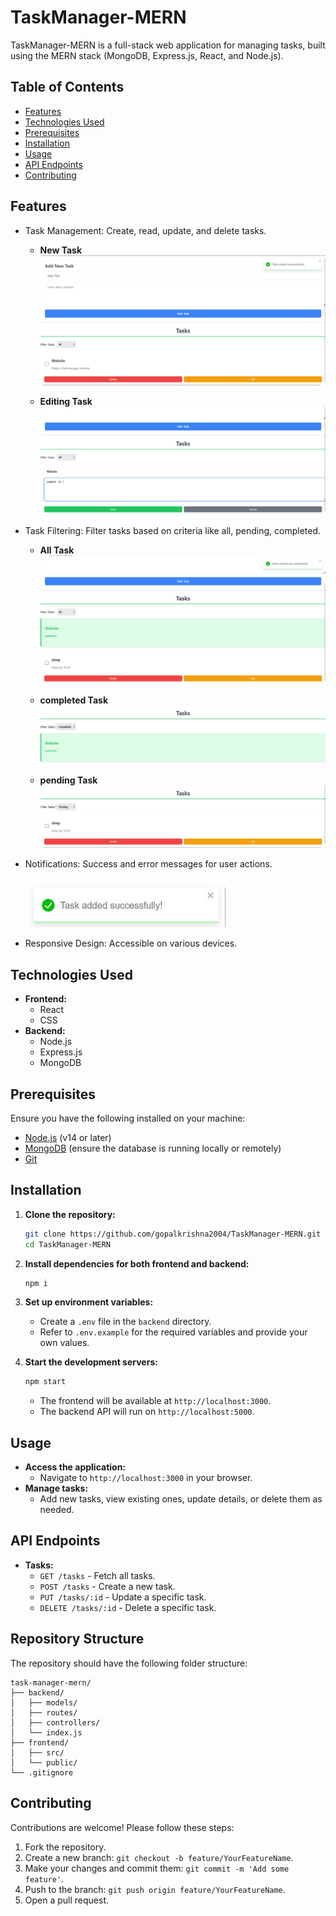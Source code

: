 # TaskManager-MERN

TaskManager-MERN is a full-stack web application for managing tasks, built using the MERN stack (MongoDB, Express.js, React, and Node.js).

## Table of Contents

- [Features](#features)
- [Technologies Used](#technologies-used)
- [Prerequisites](#prerequisites)
- [Installation](#installation)
- [Usage](#usage)
- [API Endpoints](#api-endpoints)
- [Contributing](#contributing)


## Features

- Task Management: Create, read, update, and delete tasks.
  - **New Task**
  ![Task Creating](img/img1.jpeg)

  - **Editing Task**
  ![Task updating](img/img2.jpeg)

- Task Filtering: Filter tasks based on criteria like all, pending, completed.
  
  - **All Task**
  ![Task Filtering](img/img3.jpeg)

  - **completed Task**
  ![Task Filtering](img/img4.jpeg)

  - **pending Task**
  ![Task Filtering](img/img5.jpeg)


- Notifications: Success and error messages for user actions.

  ![Success](img/img6.jpeg)
  
- Responsive Design: Accessible on various devices.


## Technologies Used

- **Frontend:**
  - React
  - CSS
- **Backend:**
  - Node.js
  - Express.js
  - MongoDB


## Prerequisites

Ensure you have the following installed on your machine:

- [Node.js](https://nodejs.org/) (v14 or later)
- [MongoDB](https://www.mongodb.com/) (ensure the database is running locally or remotely)
- [Git](https://git-scm.com/)

## Installation

1. **Clone the repository:**

   ```bash
   git clone https://github.com/gopalkrishna2004/TaskManager-MERN.git
   cd TaskManager-MERN
   ```

2. **Install dependencies for both frontend and backend:**

   ```bash
   npm i
   ```

3. **Set up environment variables:**

   - Create a `.env` file in the `backend` directory.
   - Refer to `.env.example` for the required variables and provide your own values.

4. **Start the development servers:**

   ```bash
   npm start
   ```

   - The frontend will be available at `http://localhost:3000`.
   - The backend API will run on `http://localhost:5000`.

## Usage

- **Access the application:**
  - Navigate to `http://localhost:3000` in your browser.
- **Manage tasks:**
  - Add new tasks, view existing ones, update details, or delete them as needed.

## API Endpoints

- **Tasks:**
  - `GET /tasks` - Fetch all tasks.
  - `POST /tasks` - Create a new task.
  - `PUT /tasks/:id` - Update a specific task.
  - `DELETE /tasks/:id` - Delete a specific task.

## Repository Structure

The repository should have the following folder structure:

```
task-manager-mern/
├── backend/
│   ├── models/
│   ├── routes/
│   ├── controllers/
│   └── index.js
├── frontend/
│   ├── src/
│   └── public/
└── .gitignore
```


## Contributing

Contributions are welcome! Please follow these steps:

1. Fork the repository.
2. Create a new branch: `git checkout -b feature/YourFeatureName`.
3. Make your changes and commit them: `git commit -m 'Add some feature'`.
4. Push to the branch: `git push origin feature/YourFeatureName`.
5. Open a pull request.




